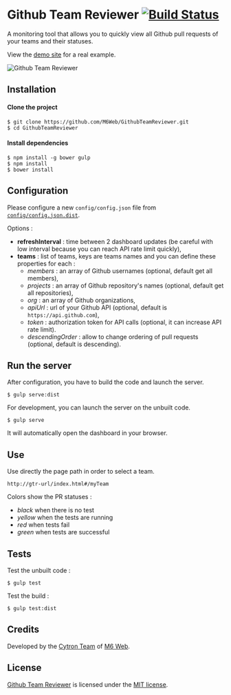 # Github Team Reviewer [![Build Status](https://api.travis-ci.org/M6Web/GithubTeamReviewer.png?branch=master)](http://travis-ci.org/M6Web/GithubTeamReviewer)

A monitoring tool that allows you to quickly view all Github pull requests of your teams and their statuses.

View the [demo site](http://tech.m6web.fr/GithubTeamReviewer/dist/index.html) for a real example.

![Github Team Reviewer](http://imagizer.imageshack.us/a/img674/2445/PYOJnf.png "Github Team Reviewer")

## Installation

#### Clone the project

```shell
$ git clone https://github.com/M6Web/GithubTeamReviewer.git
$ cd GithubTeamReviewer
```

#### Install dependencies

```shell
$ npm install -g bower gulp
$ npm install
$ bower install
```

## Configuration

Please configure a new `config/config.json` file from [`config/config.json.dist`](config/config.json.dist).

Options :

* **refreshInterval** : time between 2 dashboard updates (be careful with low interval because you can reach API rate limit quickly),
* **teams** : list of teams, keys are teams names and you can define these properties for each :
  * *members* : an array of Github usernames (optional, default get all members),
  * *projects* : an array of Github repository's names (optional, default get all repositories),
  * *org* : an array of Github organizations,
  * *apiUrl* : url of your Github API (optional, default is `https://api.github.com`),
  * *token* : authorization token for API calls (optional, it can increase API rate limit).
  * *descendingOrder* : allow to change ordering of pull requests (optional, default is descending).


## Run the server

After configuration, you have to build the code and launch the server.

```shell
$ gulp serve:dist
```

For development, you can launch the server on the unbuilt code.

```shell
$ gulp serve
```

It will automatically open the dashboard in your browser.

## Use

Use directly the page path in order to select a team.

```
http://gtr-url/index.html#/myTeam
```

Colors show the PR statuses :
* *black* when there is no test
* *yellow* when the tests are running
* *red* when tests fail
* *green* when tests are successful

## Tests

Test the unbuilt code :

```shell
$ gulp test
```

Test the build :

```shell
$ gulp test:dist
```

## Credits

Developed by the [Cytron Team](http://cytron.fr/) of [M6 Web](http://tech.m6web.fr/).

## License

[Github Team Reviewer](https://github.com/M6Web/GithubTeamReviewer) is licensed under the [MIT license](LICENSE).
